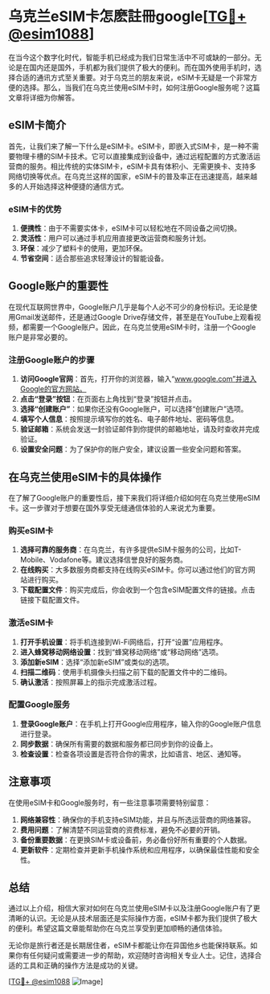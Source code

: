 # 乌克兰eSIM卡怎麽註冊google[[TG💪+ @esim1088](https://t.me/s/esim1088)]

在当今这个数字化时代，智能手机已经成为我们日常生活中不可或缺的一部分。无论是在国内还是国外，手机都为我们提供了极大的便利。而在国外使用手机时，选择合适的通讯方式至关重要。对于乌克兰的朋友来说，eSIM卡无疑是一个非常方便的选择。那么，当我们在乌克兰使用eSIM卡时，如何注册Google服务呢？这篇文章将详细为你解答。

## eSIM卡简介

首先，让我们来了解一下什么是eSIM卡。eSIM卡，即嵌入式SIM卡，是一种不需要物理卡槽的SIM卡技术。它可以直接集成到设备中，通过远程配置的方式激活运营商的服务。相比传统的实体SIM卡，eSIM卡具有体积小、无需更换卡、支持多网络切换等优点。在乌克兰这样的国家，eSIM卡的普及率正在迅速提高，越来越多的人开始选择这种便捷的通信方式。

### eSIM卡的优势

1. **便携性**：由于不需要实体卡，eSIM卡可以轻松地在不同设备之间切换。
2. **灵活性**：用户可以通过手机应用直接更改运营商和服务计划。
3. **环保**：减少了塑料卡的使用，更加环保。
4. **节省空间**：适合那些追求轻薄设计的智能设备。

## Google账户的重要性

在现代互联网世界中，Google账户几乎是每个人必不可少的身份标识。无论是使用Gmail发送邮件，还是通过Google Drive存储文件，甚至是在YouTube上观看视频，都需要一个Google账户。因此，在乌克兰使用eSIM卡时，注册一个Google账户是非常必要的。

### 注册Google账户的步骤

1. **访问Google官网**：首先，打开你的浏览器，输入“www.google.com”并进入Google的官方网站。
2. **点击“登录”按钮**：在页面右上角找到“登录”按钮并点击。
3. **选择“创建账户”**：如果你还没有Google账户，可以选择“创建账户”选项。
4. **填写个人信息**：按照提示填写你的姓名、电子邮件地址、密码等信息。
5. **验证邮箱**：系统会发送一封验证邮件到你提供的邮箱地址，请及时查收并完成验证。
6. **设置安全问题**：为了保护你的账户安全，建议设置一些安全问题和答案。

## 在乌克兰使用eSIM卡的具体操作

在了解了Google账户的重要性后，接下来我们将详细介绍如何在乌克兰使用eSIM卡。这一步骤对于想要在国外享受无缝通信体验的人来说尤为重要。

### 购买eSIM卡

1. **选择可靠的服务商**：在乌克兰，有许多提供eSIM卡服务的公司，比如T-Mobile、Vodafone等。建议选择信誉良好的服务商。
2. **在线购买**：大多数服务商都支持在线购买eSIM卡。你可以通过他们的官方网站进行购买。
3. **下载配置文件**：购买完成后，你会收到一个包含eSIM配置文件的链接。点击链接下载配置文件。

### 激活eSIM卡

1. **打开手机设置**：将手机连接到Wi-Fi网络后，打开“设置”应用程序。
2. **进入蜂窝移动网络设置**：找到“蜂窝移动网络”或“移动网络”选项。
3. **添加新eSIM**：选择“添加新eSIM”或类似的选项。
4. **扫描二维码**：使用手机摄像头扫描之前下载的配置文件中的二维码。
5. **确认激活**：按照屏幕上的指示完成激活过程。

### 配置Google服务

1. **登录Google账户**：在手机上打开Google应用程序，输入你的Google账户信息进行登录。
2. **同步数据**：确保所有需要的数据和服务都已同步到你的设备上。
3. **检查设置**：检查各项设置是否符合你的需求，比如语言、地区、通知等。

## 注意事项

在使用eSIM卡和Google服务时，有一些注意事项需要特别留意：

1. **网络兼容性**：确保你的手机支持eSIM功能，并且与所选运营商的网络兼容。
2. **费用问题**：了解清楚不同运营商的资费标准，避免不必要的开销。
3. **备份重要数据**：在更换SIM卡或设备前，务必备份好所有重要的个人数据。
4. **更新软件**：定期检查并更新手机操作系统和应用程序，以确保最佳性能和安全性。

## 总结

通过以上介绍，相信大家对如何在乌克兰使用eSIM卡以及注册Google账户有了更清晰的认识。无论是从技术层面还是实际操作方面，eSIM卡都为我们提供了极大的便利。希望这篇文章能帮助你在乌克兰享受到更加顺畅的通信体验。

无论你是旅行者还是长期居住者，eSIM卡都能让你在异国他乡也能保持联系。如果你有任何疑问或需要进一步的帮助，欢迎随时咨询相关专业人士。记住，选择合适的工具和正确的操作方法是成功的关键。

[[TG💪+ @esim1088](https://t.me/s/esim1088) ![Image](https://i.postimg.cc/4NQfJmqS/Snipaste-2025-05-13-00-14-12.png)]